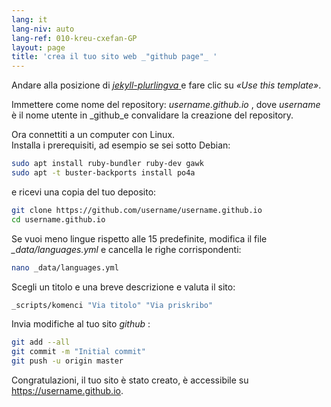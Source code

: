 ```yaml
---
lang: it
lang-niv: auto
lang-ref: 010-kreu-cxefan-GP
layout: page
title: 'crea il tuo sito web _"github page"_ '
---
```


Andare alla posizione di [ _jekyll-plurlingva_ ](https://github.com/jmichault/jekyll-plurlingva)e fare clic su _«Use this template»_.

Immettere come nome del repository: _username.github.io_ , dove _username_ è il nome utente in _github_e convalidare la creazione del repository.

Ora connettiti a un computer con Linux.  
Installa i prerequisiti, ad esempio se sei sotto Debian:
```bash
sudo apt install ruby-bundler ruby-dev gawk
sudo apt -t buster-backports install po4a
```

e ricevi una copia del tuo deposito:
```bash
git clone https://github.com/username/username.github.io
cd username.github.io
```

Se vuoi meno lingue rispetto alle 15 predefinite, modifica il file _\_data/languages.yml_ e cancella le righe corrispondenti:
```bash
nano _data/languages.yml
```

Scegli un titolo e una breve descrizione e valuta il sito:
```bash
_scripts/komenci "Via titolo" "Via priskribo"
```

Invia modifiche al tuo sito _github_ :
```bash
git add --all
git commit -m "Initial commit"
git push -u origin master
```

Congratulazioni, il tuo sito è stato creato, è accessibile su https://username.github.io.

